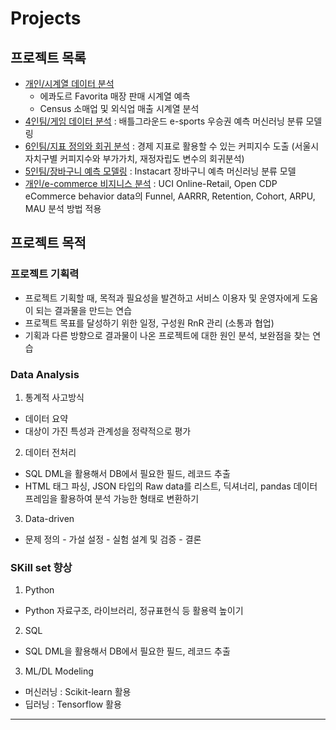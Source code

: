 # Projects
## 프로젝트 목록
* [개인/시계열 데이터 분석]()
  * 에콰도르 Favorita 매장 판매 시계열 예측
  * Census 소매업 및 외식업 매출 시계열 분석 
* [4인팀/게임 데이터 분석](https://github.com/AIS8-WWCD/final_project) : 배틀그라운드 e-sports 우승권 예측 머신러닝 분류 모델링
* [6인팀/지표 정의와 회귀 분석](https://github.com/MilKim0818/projects/tree/main/coffee-index) : 경제 지표로 활용할 수 있는 커피지수 도출 (서울시 자치구별 커피지수와 부가가치, 재정자립도 변수의 회귀분석)
* [5인팀/장바구니 예측 모델링](https://github.com/MilKim0818/projects/tree/main/market-basket-prediction) : Instacart 장바구니 예측 머신러닝 분류 모델
* [개인/e-commerce 비지니스 분석](https://github.com/MilKim0818/projects/tree/main/eCommerce-behavior) : UCI Online-Retail, Open CDP eCommerce behavior data의 Funnel, AARRR, Retention, Cohort, ARPU, MAU 분석 방법 적용

## 프로젝트 목적
### 프로젝트 기획력
* 프로젝트 기획할 때, 목적과 필요성을 발견하고 서비스 이용자 및 운영자에게 도움이 되는 결과물을 만드는 연습
* 프로젝트 목표를 달성하기 위한 일정, 구성원 RnR 관리 (소통과 협업)
* 기획과 다른 방향으로 결과물이 나온 프로젝트에 대한 원인 분석, 보완점을 찾는 연습

### Data Analysis 
1. 통계적 사고방식
  * 데이터 요약
  * 대상이 가진 특성과 관계성을 정략적으로 평가
    
2. 데이터 전처리
  * SQL DML을 활용해서 DB에서 필요한 필드, 레코드 추출
  * HTML 태그 파싱, JSON 타입의 Raw data를 리스트, 딕셔너리, pandas 데이터프레임을 활용하여 분석 가능한 형태로 변환하기

3. Data-driven
  * 문제 정의 - 가설 설정 - 실험 설계 및 검증 - 결론 

### SKill set 향상
1. Python
  * Python 자료구조, 라이브러리, 정규표현식 등 활용력 높이기
2. SQL
  * SQL DML을 활용해서 DB에서 필요한 필드, 레코드 추출
3. ML/DL Modeling
  * 머신러닝 : Scikit-learn 활용
  * 딥러닝 : Tensorflow 활용
---

